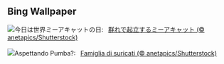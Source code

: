 ## Bing Wallpaper
![](https://www.bing.com/th?id=OHR.MeerkatManor_JA-JP0029401551_UHD.jpg&w=1000)今日は世界ミーアキャットの日:&nbsp;&ensp;[群れで起立するミーアキャット (© anetapics/Shutterstock)](https://www.bing.com/th?id=OHR.MeerkatManor_JA-JP0029401551_UHD.jpg)
<br><br/>
![](https://www.bing.com/th?id=OHR.MeerkatManor_IT-IT4262281606_UHD.jpg&w=1000)Aspettando Pumba?:&nbsp;&ensp;[Famiglia di suricati (© anetapics/Shutterstock)](https://www.bing.com/th?id=OHR.MeerkatManor_IT-IT4262281606_UHD.jpg)
<br><br/>
